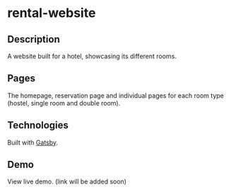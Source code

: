 # rental-website 

## Description 
A website built for a hotel, showcasing its different rooms. 

## Pages 
The homepage, reservation page and individual pages for each room type (hostel, single room and double room). 

## Technologies 
Built with [Gatsby](https://www.gatsbyjs.com/).

## Demo 
View live demo. (link will be added soon)